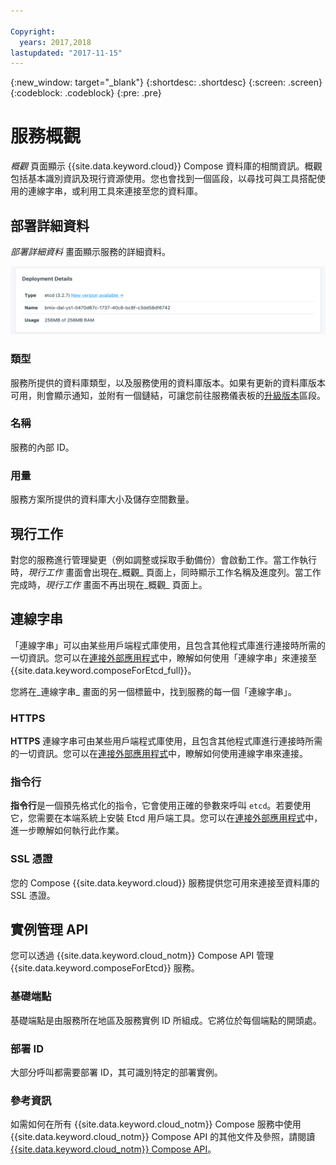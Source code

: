 ```yaml
---

Copyright:
  years: 2017,2018
lastupdated: "2017-11-15"
---
```


{:new_window: target="_blank"}
{:shortdesc: .shortdesc}
{:screen: .screen}
{:codeblock: .codeblock}
{:pre: .pre}

# 服務概觀

_概觀_ 頁面顯示 {{site.data.keyword.cloud}} Compose 資料庫的相關資訊。概觀包括基本識別資訊及現行資源使用。您也會找到一個區段，以尋找可與工具搭配使用的連線字串，或利用工具來連接至您的資料庫。

## 部署詳細資料

_部署詳細資料_ 畫面顯示服務的詳細資料。

![部署詳細資料](./images/etcd-deployment-details.png "「部署詳細資料」畫面的視圖")

### 類型

服務所提供的資料庫類型，以及服務使用的資料庫版本。如果有更新的資料庫版本可用，則會顯示通知，並附有一個鏈結，可讓您前往服務儀表板的[升級版本](/docs/services/ComposeForEtcd/dashboard-settings.html#upgrade-version)區段。

### 名稱

服務的內部 ID。

### 用量

服務方案所提供的資料庫大小及儲存空間數量。

## 現行工作

對您的服務進行管理變更（例如調整或採取手動備份）會啟動工作。當工作執行時，_現行工作_ 畫面會出現在_概觀_ 頁面上，同時顯示工作名稱及進度列。當工作完成時，_現行工作_ 畫面不再出現在_概觀_ 頁面上。

## 連線字串

「連線字串」可以由某些用戶端程式庫使用，且包含其他程式庫進行連接時所需的一切資訊。您可以在[連接外部應用程式](./connecting-external.html)中，瞭解如何使用「連線字串」來連接至 {{site.data.keyword.composeForEtcd_full}}。

您將在_連線字串_ 畫面的另一個標籤中，找到服務的每一個「連線字串」。

### HTTPS

**HTTPS** 連線字串可由某些用戶端程式庫使用，且包含其他程式庫進行連接時所需的一切資訊。您可以在[連接外部應用程式](./connecting-external.html)中，瞭解如何使用連線字串來連接。

### 指令行

**指令行**是一個預先格式化的指令，它會使用正確的參數來呼叫 `etcd`。若要使用它，您需要在本端系統上安裝 Etcd 用戶端工具。您可以在[連接外部應用程式](./connecting-external.html)中，進一步瞭解如何執行此作業。

### SSL 憑證

您的 Compose {{site.data.keyword.cloud}} 服務提供您可用來連接至資料庫的 SSL 憑證。


## 實例管理 API

您可以透過 {{site.data.keyword.cloud_notm}} Compose API 管理 {{site.data.keyword.composeForEtcd}} 服務。

### 基礎端點

基礎端點是由服務所在地區及服務實例 ID 所組成。它將位於每個端點的開頭處。

### 部署 ID

大部分呼叫都需要部署 ID，其可識別特定的部署實例。

### 參考資訊

如需如何在所有 {{site.data.keyword.cloud_notm}} Compose 服務中使用 {{site.data.keyword.cloud_notm}} Compose API 的其他文件及參照，請閱讀 [{{site.data.keyword.cloud_notm}} Compose API](https://www.compose.com/articles/the-ibm-cloud-compose-api/)。
